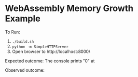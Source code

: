 # WebAssembly Memory Growth Example

To Run:
1. `./build.sh`
2. `python -m SimpleHTTPServer`
3. Open browser to http://localhost:8000/

Expected outcome:
The console prints "0" at

Observed outcome: 